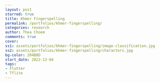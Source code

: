 ```yaml
---
layout: post
starred: true
title: Khmer Fingerspelling
permalink: /portfolios/khmer-fingerspelling/
categories: research
author: Thea Choem
comments: true
cover:
ss1: assets/portfolios/khmer-fingerspelling/image-classification.jpg
ss2: assets/portfolios/khmer-fingerspelling/characters.jpg
bg-color: 204B8D
start_date: 2022-12-04
tags:
- Flutter
- Tflite
---
```

